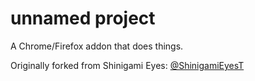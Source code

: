 # unnamed project

A Chrome/Firefox addon that does things.

Originally forked from Shinigami Eyes: [@ShinigamiEyesT](https://www.twitter.com/ShinigamiEyesT)

